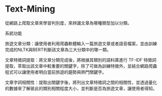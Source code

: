 # Text-Mining
從網路上爬取文章來學習判別度，來辨識文章為哪種類型加以分類。


系統功能

旅遊文章分類：讓使用者利用爬蟲軟體輸入一篇旅遊文章或者語音檔案，並由訓練完成的NLTK與BERT判斷該文章為三大分類中的哪一類。

文章特徵詞提取：將文章分類完成後，將根據其類別的語料庫進行 TF-IDF 特徵詞提取，萃取出該文章中較重要的關鍵字，除了可做為訓練特徵外，並結合網路爬蟲程式可以讓使用者明白當前旅遊的趨勢與熱門關鍵字。

文章字詞相關性：提取出關鍵字後，將列出文章特徵詞之間的相關性，並透過量化的數據來了解彼此的類別相關程度大小，並判斷是否為旅遊文章，讓使用者得知。

